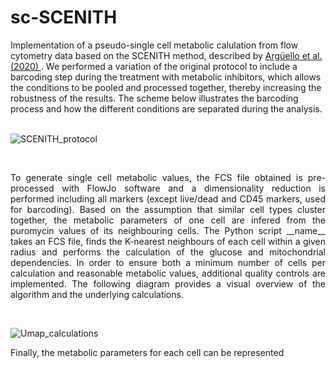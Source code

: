 # sc-SCENITH

Implementation of a pseudo-single cell metabolic calulation from flow cytometry data based on the SCENITH method, described by [Argüello et al. (2020)
](https://www.cell.com/cell-metabolism/fulltext/S1550-4131(20)30602-1?_returnURL=https%3A%2F%2Flinkinghub.elsevier.com%2Fretrieve%2Fpii%2FS1550413120306021%3Fshowall%3Dtrue). We performed a variation of the original protocol to include a barcoding step during the treatment with metabolic inhibitors, which allows the conditions to be pooled and processed together, thereby increasing the robustness of the results. The scheme below illustrates the barcoding process and how the different conditions are separated during the analysis.<br/>
<br/>

![SCENITH_protocol](https://github.com/user-attachments/assets/2997ebdd-0370-4b4f-b834-711a0dae5083)

<br/>
<p align="justify">To generate single cell metabolic values, the FCS file obtained is pre-processed with FlowJo software and a dimensionality reduction is performed including all markers (except live/dead and CD45 markers, used for barcoding). Based on the assumption that similar cell types cluster together, the metabolic parameters of one cell are infered from the puromycin values of its neighbouring cells. The Python script __name__ takes an FCS file, finds the K-nearest neighbours of each cell within a given radius and performs the calculation of the glucose and mitochondrial dependencies. In order to ensure both a minimum number of cells per calculation and reasonable metabolic values, additional quality controls are implemented. The following diagram provides a visual overview of the algorithm and the underlying calculations.</p><br/>


![Umap_calculations](https://github.com/user-attachments/assets/815233e1-e849-465f-aee1-4dd563c70a40)






Finally, the metabolic parameters for each cell can be represented
